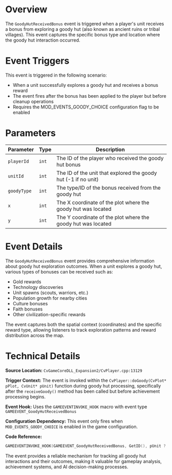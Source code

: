 # Overview

The `GoodyHutReceivedBonus` event is triggered when a player's unit receives a bonus from exploring a goody hut (also known as ancient ruins or tribal villages). This event captures the specific bonus type and location where the goody hut interaction occurred.

# Event Triggers

This event is triggered in the following scenario:
- When a unit successfully explores a goody hut and receives a bonus reward
- The event fires after the bonus has been applied to the player but before cleanup operations
- Requires the MOD_EVENTS_GOODY_CHOICE configuration flag to be enabled

# Parameters

| Parameter | Type | Description |
|-----------|------|-------------|
| `playerId` | `int` | The ID of the player who received the goody hut bonus |
| `unitId` | `int` | The ID of the unit that explored the goody hut (-1 if no unit) |
| `goodyType` | `int` | The type/ID of the bonus received from the goody hut |
| `x` | `int` | The X coordinate of the plot where the goody hut was located |
| `y` | `int` | The Y coordinate of the plot where the goody hut was located |

# Event Details

The `GoodyHutReceivedBonus` event provides comprehensive information about goody hut exploration outcomes. When a unit explores a goody hut, various types of bonuses can be received such as:

- Gold rewards
- Technology discoveries  
- Unit spawns (scouts, warriors, etc.)
- Population growth for nearby cities
- Culture bonuses
- Faith bonuses
- Other civilization-specific rewards

The event captures both the spatial context (coordinates) and the specific reward type, allowing listeners to track exploration patterns and reward distribution across the map.

# Technical Details

**Source Location:** `CvGameCoreDLL_Expansion2/CvPlayer.cpp:13129`

**Trigger Context:** The event is invoked within the `CvPlayer::doGoody(CvPlot* pPlot, CvUnit* pUnit)` function during goody hut processing, specifically after the `receiveGoody()` method has been called but before achievement processing begins.

**Event Hook:** Uses the `GAMEEVENTINVOKE_HOOK` macro with event type `GAMEEVENT_GoodyHutReceivedBonus`

**Configuration Dependency:** This event only fires when `MOD_EVENTS_GOODY_CHOICE` is enabled in the game configuration.

**Code Reference:**
```cpp
GAMEEVENTINVOKE_HOOK(GAMEEVENT_GoodyHutReceivedBonus, GetID(), pUnit ? pUnit->GetID() : -1, eGoody, pPlot->getX(), pPlot->getY());
```

The event provides a reliable mechanism for tracking all goody hut interactions and their outcomes, making it valuable for gameplay analysis, achievement systems, and AI decision-making processes.